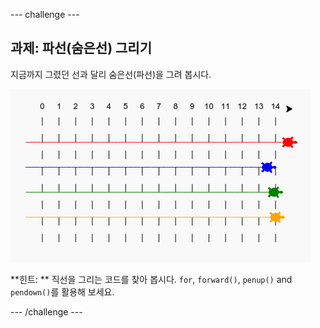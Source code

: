 \--- challenge \---

## 과제: 파선(숨은선) 그리기

지금까지 그렸던 선과 달리 숨은선(파선)을 그려 봅시다.

![스크린샷](images/race-finished.png)

**힌트: ** 직선을 그리는 코드를 찾아 봅시다. `for`, `forward()`, `penup()` and `pendown()`를 활용해 보세요.

\--- /challenge \---